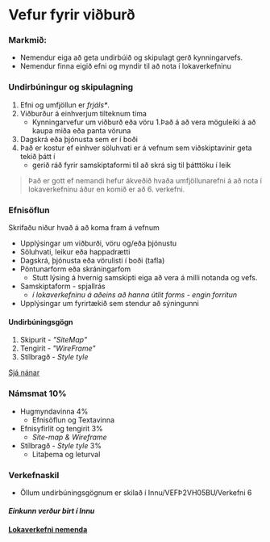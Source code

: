 # Vefur fyrir viðburð

### Markmið:

* Nemendur eiga að geta undirbúið og skipulagt gerð kynningarvefs. 
* Nemendur finna eigið efni og myndir til að nota í lokaverkefninu

### Undirbúningur og skipulagning

1. Efni og umfjöllun er _frjáls*_. 
1. Viðburður á einhverjum tilteknum tíma
   - Kynningarvefur um viðburð eða vöru 
1.Það á að vera möguleiki á að kaupa miða eða panta vöruna
1. Dagskrá eða þjónusta sem er í boði
1. Það er kostur ef einhver söluhvati er á vefnum sem viðskiptavinir geta tekið þátt í
   - gerið ráð fyrir samskiptaformi til að skrá sig til þátttöku í leik

> Það er gott ef nemandi hefur ákveðið hvaða umfjöllunarefni á að nota í lokaverkefninu áður en komið er að 6. verkefni.

### Efnisöflun

Skrifaðu niður hvað á að koma fram á vefnum 

* Upplýsingar um viðburði, vöru og/eða þjónustu
* Söluhvati, leikur eða happadrætti
* Dagskrá, þjónusta eða vörulisti í boði (tafla)
* Pöntunarform eða skráningarfom
  * Stutt lýsing á hvernig samskipti eiga að vera á milli notanda og vefs.
* Samskiptaform - spjallrás
  * _í lokaverkefninu á aðeins að hanna útlit forms - engin forritun_
* Upplýsingar um fyrirtækið sem stendur að sýningunni

#### Undirbúningsgögn

1. Skipurit - _"SiteMap"_
1. Tengirit - _"WireFrame"_
1. Stílbragð - _Style tyle_

[Sjá nánar](Námsefni-6/README.md)

### Námsmat 10%

* Hugmyndavinna 4%
  * Efnisöflun og Textavinna 
* Efnisyfirlit og tengirit 3%
  *  _Site-map & Wireframe_
* Stílbragð - _Style tyle_  3%
  * Litaþema og leturval 

### Verkefnaskil

- Öllum undirbúningsgögnum er skilað í Innu/VEFÞ2VH05BU/Verkefni 6

#### _Einkunn verður birt í Innu_

#### [Lokaverkefni nemenda](https://vefhonnun.github.io/synidaemi/)
